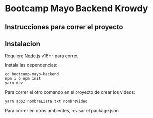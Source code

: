 # Bootcamp Mayo Backend Krowdy
## Instrucciones para correr el proyecto

## Instalacion

Requiere [Node.js](https://nodejs.org/) v16+- para correr.

Instala las dependencias: 


```
cd bootcamp-mayo-backend
npm i ó npm init
yarn dev
```

Para correr el otro comando en el proyecto de crear los videos:
```
yarn app2 nombreLista.txt nombreVideo
```

Para correr en otros ambientes, revisar el package.json